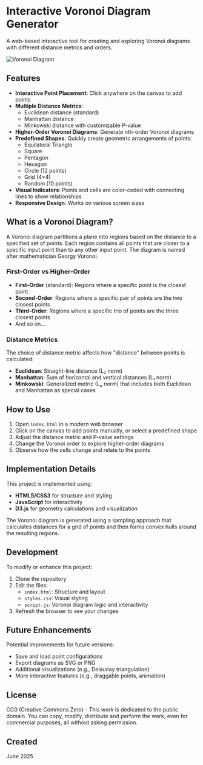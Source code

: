 # Interactive Voronoi Diagram Generator

A web-based interactive tool for creating and exploring Voronoi diagrams with different distance metrics and orders.

![Voronoi Diagram](https://i.imgur.com/placeholder.jpg)

## Features

- **Interactive Point Placement**: Click anywhere on the canvas to add points
- **Multiple Distance Metrics**:
  - Euclidean distance (standard)
  - Manhattan distance
  - Minkowski distance with customizable P-value
- **Higher-Order Voronoi Diagrams**: Generate nth-order Voronoi diagrams
- **Predefined Shapes**: Quickly create geometric arrangements of points:
  - Equilateral Triangle
  - Square
  - Pentagon
  - Hexagon
  - Circle (12 points)
  - Grid (4×4)
  - Random (10 points)
- **Visual Indicators**: Points and cells are color-coded with connecting lines to show relationships
- **Responsive Design**: Works on various screen sizes

## What is a Voronoi Diagram?

A Voronoi diagram partitions a plane into regions based on the distance to a specified set of points. Each region contains all points that are closer to a specific input point than to any other input point. The diagram is named after mathematician Georgy Voronoi.

### First-Order vs Higher-Order

- **First-Order** (standard): Regions where a specific point is the closest point
- **Second-Order**: Regions where a specific pair of points are the two closest points
- **Third-Order**: Regions where a specific trio of points are the three closest points
- And so on...

### Distance Metrics

The choice of distance metric affects how "distance" between points is calculated:

- **Euclidean**: Straight-line distance (L₂ norm)
- **Manhattan**: Sum of horizontal and vertical distances (L₁ norm)
- **Minkowski**: Generalized metric (Lₚ norm) that includes both Euclidean and Manhattan as special cases

## How to Use

1. Open `index.html` in a modern web browser
2. Click on the canvas to add points manually, or select a predefined shape
3. Adjust the distance metric and P-value settings
4. Change the Voronoi order to explore higher-order diagrams
5. Observe how the cells change and relate to the points

## Implementation Details

This project is implemented using:

- **HTML5/CSS3** for structure and styling
- **JavaScript** for interactivity
- **D3.js** for geometry calculations and visualization

The Voronoi diagram is generated using a sampling approach that calculates distances for a grid of points and then forms convex hulls around the resulting regions.

## Development

To modify or enhance this project:

1. Clone the repository
2. Edit the files:
   - `index.html`: Structure and layout
   - `styles.css`: Visual styling
   - `script.js`: Voronoi diagram logic and interactivity
3. Refresh the browser to see your changes

## Future Enhancements

Potential improvements for future versions:

- Save and load point configurations
- Export diagrams as SVG or PNG
- Additional visualizations (e.g., Delaunay triangulation)
- More interactive features (e.g., draggable points, animation)

## License

CC0 (Creative Commons Zero) - This work is dedicated to the public domain. You can copy, modify, distribute and perform the work, even for commercial purposes, all without asking permission.

## Created

June 2025
